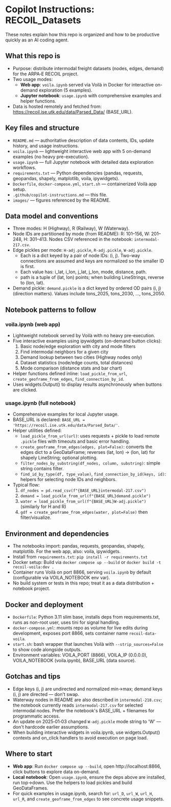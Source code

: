 # Copilot Instructions: RECOIL_Datasets

These notes explain how this repo is organized and how to be productive quickly as an AI coding agent.

## What this repo is
- Purpose: distribute intermodal freight datasets (nodes, edges, demand) for the ARPA‑E RECOIL project.
- Two usage modes:
  - **Web app**: `voila.ipynb` served via Voilà in Docker for interactive on-demand exploration (5 examples).
  - **Jupyter notebook**: `usage.ipynb` with comprehensive examples and helper functions.
- Data is hosted remotely and fetched from: https://recoil.ise.utk.edu/data/Parsed_Data/ (BASE_URL).

## Key files and structure
- `README.md` — authoritative description of data contents, IDs, update history, and usage instructions.
- `voila.ipynb` — lightweight interactive web app with 5 on-demand examples (no heavy pre-execution).
- `usage.ipynb` — full Jupyter notebook with detailed data exploration workflows.
- `requirements.txt` — Python dependencies (pandas, requests, geopandas, shapely, matplotlib, voila, ipywidgets).
- `Dockerfile`, `docker-compose.yml`, `start.sh` — containerized Voilà app setup.
- `.github/copilot-instructions.md` — this file.
- `images/` — figures referenced by the README.

## Data model and conventions
- Three modes: H (Highway), R (Railway), W (Waterway).
- Node IDs are partitioned by mode (from README): R: 101–156, W: 201–248, H: 301–413. Nodes CSV referenced in the notebook: `intermodal-217.csv`.
- Edge pickles per mode: `H-adj.pickle`, `R-adj.pickle`, `W-adj.pickle`.
  - Each is a dict keyed by a pair of node IDs: (i, j). Two-way connections are assumed and keys are normalized so the smaller ID is first.
  - Each value has: i_lat, i_lon, j_lat, j_lon, mode, distance, path.
  - path is a tuple of (lat, lon) points; when building LineStrings, reverse to (lon, lat).
- Demand pickle: `demand.pickle` is a dict keyed by ordered OD pairs (i, j) (direction matters). Values include tons_2025, tons_2030, …, tons_2050.

## Notebook patterns to follow

### voila.ipynb (web app)
- Lightweight notebook served by Voilà with no heavy pre-execution.
- Five interactive examples using ipywidgets (on-demand button clicks):
  1. Basic node/edge exploration with city and mode filters
  2. Find intermodal neighbors for a given city
  3. Demand lookup between two cities (Highway nodes only)
  4. Dataset statistics (node/edge counts, total distances)
  5. Mode comparison (distance stats and bar chart)
- Helper functions defined inline: `load_pickle_from_url`, `create_geoframe_from_edges`, `find_connection_by_id`.
- Uses widgets.Output() to display results asynchronously when buttons are clicked.

### usage.ipynb (full notebook)
- Comprehensive examples for local Jupyter usage.
- BASE_URL is declared: `BASE_URL = 'https://recoil.ise.utk.edu/data/Parsed_Data/'`.
- Helper utilities defined:
  - `load_pickle_from_url(url)`: uses requests + pickle to load remote `.pickle` files with timeouts and basic error handling.
  - `create_geoframe_from_edges(edges, plot=False)`: converts the edges dict to a GeoDataFrame; reverses (lat, lon) → (lon, lat) for shapely LineString; optional plotting.
  - `filter_nodes_by_substring(df_nodes, column, substring)`: simple string contains filter.
  - `find_id_by_type(df, type_value)`, `find_connection_by_id(keys, id)`: helpers for selecting node IDs and neighbors.
- Typical flow:
  1) `df_nodes = pd.read_csv(f"{BASE_URL}intermodal-217.csv")`
  2) `demand = load_pickle_from_url(f"{BASE_URL}demand.pickle")`
  3) `water = load_pickle_from_url(f"{BASE_URL}W-adj.pickle")` (similarly for H and R)
  4) `gdf = create_geoframe_from_edges(water, plot=False)` then filter/visualize.

## Environment and dependencies
- The notebooks import: pandas, requests, geopandas, shapely, matplotlib. For the web app, also: voila, ipywidgets.
- Install from `requirements.txt`: `pip install -r requirements.txt`
- Docker setup: Build via `docker compose up --build` or `docker build -t recoil-voila:dev .`
- Container runs Voilà on port 8866, serving `voila.ipynb` by default (configurable via VOILA_NOTEBOOK env var).
- No build system or tests in this repo; treat it as a data distribution + notebook project.

## Docker and deployment
- `Dockerfile`: Python 3.11 slim base, installs deps from requirements.txt, runs as non-root user, uses tini for signal handling.
- `docker-compose.yml`: mounts repo as volume for live edits during development, exposes port 8866, sets container name `recoil-data-voila`.
- `start.sh`: bash wrapper that launches Voilà with `--strip_sources=False` to show code alongside outputs.
- Environment variables: VOILA_PORT (8866), VOILA_IP (0.0.0.0), VOILA_NOTEBOOK (voila.ipynb), BASE_URL (data source).

## Gotchas and tips
- Edge keys (i, j) are undirected and normalized min→max; demand keys (i, j) are directed — don't swap.
- Waterway nodes in README are also described in `intermodal-218.csv`; the notebook currently reads `intermodal-217.csv` for selected intermodal nodes. Prefer the notebook's BASE_URL + filenames for programmatic access.
- An update on 2025‑01‑03 changed `W-adj.pickle` mode string to 'W' — don't hardcode earlier assumptions.
- When building interactive widgets in voila.ipynb, use widgets.Output() contexts and on_click handlers to avoid execution on page load.

## Where to start
- **Web app**: Run `docker compose up --build`, open http://localhost:8866, click buttons to explore data on-demand.
- **Local notebook**: Open `usage.ipynb`, ensure the deps above are installed, run top→down. Use the helpers to load pickles and build GeoDataFrames.
- For quick examples in usage.ipynb, search for: `url_D`, `url_W`, `url_H`, `url_R`, and `create_geoframe_from_edges` to see concrete usage snippets.

